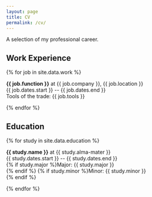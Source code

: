 ```yaml
---
layout: page
title: CV
permalink: /cv/
---
```


A selection of my professional career.

## Work Experience

{% for job in site.data.work %}
<p>
<b>{{ job.function }}</b> at {{ job.company }}, {{ job.location }}<br />
<span class="post-meta">{{ job.dates.start }} -- {{ job.dates.end }}</span><br />
Tools of the trade: {{ job.tools }}
</p>
{% endfor %}

## Education

{% for study in site.data.education %}
<p>
<b>{{ study.name }}</b> at {{ study.alma-mater }}<br />
<span class="post-meta">{{ study.dates.start }} -- {{ study.dates.end }}</span><br />
{% if study.major %}Major: {{ study.major }}<br />{% endif %}
{% if study.minor %}Minor: {{ study.minor }}<br />{% endif %}
</p>
{% endfor %}
